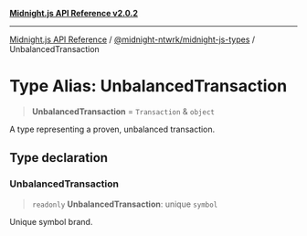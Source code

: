 [**Midnight.js API Reference v2.0.2**](../../../README.md)

***

[Midnight.js API Reference](../../../packages.md) / [@midnight-ntwrk/midnight-js-types](../README.md) / UnbalancedTransaction

# Type Alias: UnbalancedTransaction

> **UnbalancedTransaction** = `Transaction` & `object`

A type representing a proven, unbalanced transaction.

## Type declaration

### UnbalancedTransaction

> `readonly` **UnbalancedTransaction**: unique `symbol`

Unique symbol brand.
